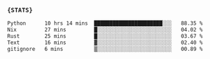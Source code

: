 ### `{STATS}` 
<!--START_SECTION:waka-->

```txt
Python      10 hrs 14 mins  ██████████████████████░░░   88.35 %
Nix         27 mins         █░░░░░░░░░░░░░░░░░░░░░░░░   04.02 %
Rust        25 mins         █░░░░░░░░░░░░░░░░░░░░░░░░   03.67 %
Text        16 mins         ▓░░░░░░░░░░░░░░░░░░░░░░░░   02.40 %
gitignore   6 mins          ▒░░░░░░░░░░░░░░░░░░░░░░░░   00.89 %
```

<!--END_SECTION:waka-->
